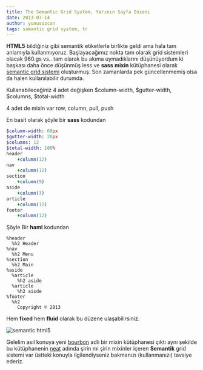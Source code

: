 ```yaml
---
title: The Semantic Grid System, Yarının Sayfa Düzeni
date: 2013-07-14
author: yunusozcan
tags: samantic grid system, tr
---
```


**HTML5** bildiğiniz gibi semantik etiketlerle birlikte geldi ama hala tam anlamıyla kullanmıyoruz. Başlayacağımız nokta tam olarak grid sistemleri olacak 960.gs vs.. tam olarak bu akıma uymadıklarını düşünüyordum ki başkası daha önce düşünmüş less ve **sass** **mixin** kütüphanesi olarak [semantic grid sistemi][1] oluşturmuş. Son zamanlarda pek güncellenmemiş olsa da halen kullanılabilir durumda.

Kullanabileceğiniz 4 adet değişken $column-width, $gutter-width, $columns, $total-width

4 adet de mixin var row, column, pull, push

En basit olarak şöyle bir **sass** kodundan

```sass
$column-width: 60px
$gutter-width: 20px
$columns: 12
$total-width: 100%
header
    +column(12)
nav
    +column(12)
section
    +column(9)
aside
    +column(3)
article
    +column(12)
footer
    +column(12)

```

Şöyle Bir **haml** kodundan

```haml
%header
  %h2 Header
%nav
  %h2 Menu
%section
  %h2 Main
%aside
  %article
    %h2 aside
  %article
    %h2 aisde
%footer
  %h2
    Copyright © 2013
```

Hem **fixed** hem **fluid** olarak bu düzene ulaşabilirsiniz.

![semantic html5](articles/2013-07-14-html5-semantic.jpg)

Gelelim asıl konuya yeni [bourbon][3] adlı bir mixin kütüphanesi çıktı aynı şekilde bu kütüphanenin [neat][4] adında şirin mi şirin mixinler içeren **Semantik** grid sistemi var üstteki konuyla ilgilendiyseniz bakmanızı (kullanmanızı) tavsiye ederiz.

 [1]: http://semantic.gs/
 [2]: http://www.lab2023.com/wp-content/uploads/2013/07/html5-semantic.jpg
 [3]: http://bourbon.io/
 [4]: http://neat.bourbon.io/
